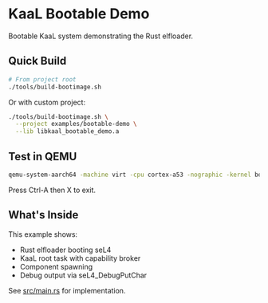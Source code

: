 # KaaL Bootable Demo

Bootable KaaL system demonstrating the Rust elfloader.

## Quick Build

```bash
# From project root
./tools/build-bootimage.sh
```

Or with custom project:

```bash
./tools/build-bootimage.sh \
  --project examples/bootable-demo \
  --lib libkaal_bootable_demo.a
```

## Test in QEMU

```bash
qemu-system-aarch64 -machine virt -cpu cortex-a53 -nographic -kernel bootimage.elf
```

Press Ctrl-A then X to exit.

## What's Inside

This example shows:
- Rust elfloader booting seL4
- KaaL root task with capability broker
- Component spawning
- Debug output via seL4_DebugPutChar

See [src/main.rs](src/main.rs) for implementation.
